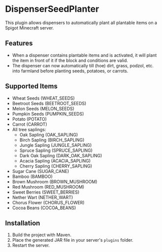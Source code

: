 # DispenserSeedPlanter

This plugin allows dispensers to automatically plant all plantable items on a Spigot Minecraft server.

## Features
- When a dispenser contains plantable items and is activated, it will plant the item in front of it if the block and conditions are valid.
- The dispenser can now automatically till (hoe) dirt, grass, podzol, etc. into farmland before planting seeds, potatoes, or carrots.

## Supported Items
- Wheat Seeds (WHEAT_SEEDS)
- Beetroot Seeds (BEETROOT_SEEDS)
- Melon Seeds (MELON_SEEDS)
- Pumpkin Seeds (PUMPKIN_SEEDS)
- Potato (POTATO)
- Carrot (CARROT)
- All tree saplings:
  - Oak Sapling (OAK_SAPLING)
  - Birch Sapling (BIRCH_SAPLING)
  - Jungle Sapling (JUNGLE_SAPLING)
  - Spruce Sapling (SPRUCE_SAPLING)
  - Dark Oak Sapling (DARK_OAK_SAPLING)
  - Acacia Sapling (ACACIA_SAPLING)
  - Cherry Sapling (CHERRY_SAPLING)
- Sugar Cane (SUGAR_CANE)
- Bamboo (BAMBOO)
- Brown Mushroom (BROWN_MUSHROOM)
- Red Mushroom (RED_MUSHROOM)
- Sweet Berries (SWEET_BERRIES)
- Nether Wart (NETHER_WART)
- Chorus Flower (CHORUS_FLOWER)
- Cocoa Beans (COCOA_BEANS)

## Installation
1. Build the project with Maven.
2. Place the generated JAR file in your server's `plugins` folder.
3. Restart the server.
